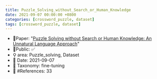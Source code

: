 ```yaml
---
title: Puzzle_Solving_without_Search_or_Human_Knowledge
date: 2021-09-07 00:00:00 +0800
categories: [crossword_puzzle, dataset]
tags: [crossword_puzzle, dataset]
---
```


- 📙Paper: "[Puzzle Solving without Search or Human Knowledge: An Unnatural Language Approach](semanticscholar.org/paper/Puzzle-Solving-without-Search-or-Human-Knowledge%3A-Noever-Burdick/1c27f107b171ae2578e0a8061c7aa34cd635f51a)"
- 🔑Public: ✅
- ⚲ area: Puzzle_solving, Dataset
- 📅 Date: 2021-09-07
- 🔎 Taxonomy: fine-tuning
- 📝 #References: 33

